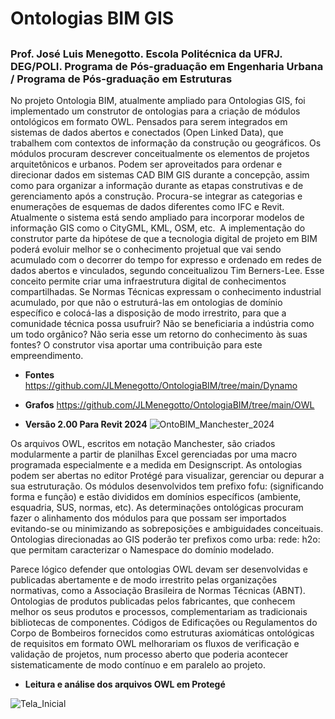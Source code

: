 # Ontologias BIM GIS
##
### **Prof. José Luis Menegotto. Escola Politécnica da UFRJ. DEG/POLI. Programa de Pós-graduação em Engenharia Urbana / Programa de Pós-graduação em         Estruturas**

No projeto Ontologia BIM, atualmente ampliado para Ontologias GIS, foi implementado um construtor de ontologias para a criação de módulos ontológicos em formato OWL. 
Pensados para serem integrados em sistemas de dados abertos e conectados (Open Linked Data), que trabalhem com contextos de informação da construção ou geográficos. 
Os módulos procuram descrever conceitualmente os elementos de projetos arquitetônicos e urbanos. Podem ser aproveitados para ordenar e direcionar dados em sistemas 
CAD BIM GIS durante a concepção, assim como para organizar a informação durante as etapas construtivas e de gerenciamento após a construção. Procura-se integrar as categorias e enumerações de esquemas de dados diferentes como IFC e Revit. Atualmente o sistema está sendo ampliado para incorporar modelos de informação GIS como o CityGML, KML, OSM, etc. 
A implementação do construtor parte da hipótese de que a tecnologia digital de projeto em BIM poderá evoluir melhor se o conhecimento projetual que vai sendo acumulado com o decorrer do tempo for expresso e ordenado em redes de dados abertos e vinculados, segundo conceitualizou Tim Berners-Lee. Esse conceito permite criar uma infraestrutura digital de conhecimentos compartilhadas. Se Normas Técnicas expressam o conhecimento industrial acumulado, por que não o estruturá-las em ontologias de domínio específico e colocá-las a disposição de modo irrestrito, para que a comunidade técnica possa usufruir? Não se beneficiaria a indústria como um todo orgânico? Não seria esse um retorno do conhecimento às suas fontes? O construtor visa aportar uma contribuição para este empreendimento.

 * **Fontes**     https://github.com/JLMenegotto/OntologiaBIM/tree/main/Dynamo
 * **Grafos**     https://github.com/JLMenegotto/OntologiaBIM/tree/main/OWL 

 * **Versão 2.00 Para Revit 2024**
![OntoBIM_Manchester_2024](https://github.com/JLMenegotto/OntologiaBIM/assets/9437020/945e437f-32db-44be-b04e-ec7d19a2a3c3)

Os arquivos OWL, escritos em notação Manchester, são criados modularmente a partir de planilhas Excel gerenciadas por uma macro programada especialmente e a medida em Designscript. As ontologias podem ser abertas no editor Protégé para visualizar, gerenciar ou depurar a sua estruturação. Os módulos desenvolvidos tem prefixo fofu: (significando forma e função) e estão divididos em domínios específicos (ambiente, esquadria, SUS, normas, etc). As determinações ontológicas procuram fazer o alinhamento dos módulos para que possam ser importados evitando-se ou minimizando as sobreposições e ambiguidades conceituais. Ontologias direcionadas ao GIS poderão ter prefixos como urba:  rede: h2o: que permitam caracterizar o Namespace do domínio modelado.

Parece lógico defender que ontologias OWL devam ser desenvolvidas e publicadas abertamente e de modo irrestrito pelas organizações normativas, como a Associação Brasileira de Normas Técnicas (ABNT). Ontologias de produtos publicadas pelos fabricantes, que conhecem melhor os seus produtos e processos, complementariam as tradicionais bibliotecas de componentes. Códigos de Edificações ou Regulamentos do Corpo de Bombeiros fornecidos como estruturas axiomáticas ontológicas de requisitos em formato OWL melhorariam os fluxos de verificação e validação de projetos, num processo aberto que poderia acontecer sistematicamente de modo contínuo e em paralelo ao projeto.

 * **Leitura e análise dos arquivos OWL em Protegé**
      
![Tela_Inicial](https://user-images.githubusercontent.com/9437020/226172682-0c1a09aa-7069-428d-a8b8-fe8abb9ea39c.PNG)
